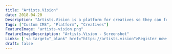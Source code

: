 ```yaml
---
title: "Artists.Vision"
date: 2018-04-20
Description: "Artists.Vision is a platform for creatives so they can focus on their work. It provides functionalities to publish their art on the internet in many ways or channels and manage their own website. The platform is created for all kinds of art in a seperate way, beginning with photography, followed by music and many more to provide the best functionality based on the kind of art they're doing."
Tags: ["Custom CMS", "Platform", "Creatives"]
FeatureImage: "artists-vision.png"
FeatureImageDescription: "Artists.Vision - Screenshot"
Links: ['<a target="_blank" href="https://artists.vision">Register now</a>']
draft: false
---
```

